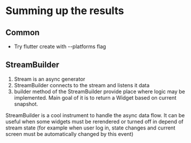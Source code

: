 # Summing up the results

## Common

- Try flutter create with --platforms flag

## StreamBuilder

1. Stream is an async generator
2. StreamBuilder connects to the stream and listens it data
3. builder method of the StreamBuilder provide place where logic may be implemented. Main goal of it is to return a Widget based on current snapshot.

StreamBuilder is a cool instrument to handle the async data flow. It can be useful when some widgets must be rerendered or turned off in depend of stream state (for example when user log in, state changes and current screen must be automatically changed by this event) 
